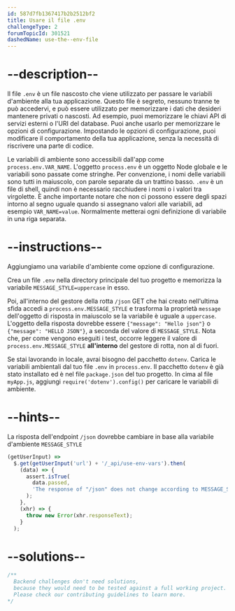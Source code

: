 ```yaml
---
id: 587d7fb1367417b2b2512bf2
title: Usare il file .env
challengeType: 2
forumTopicId: 301521
dashedName: use-the--env-file
---
```


# --description--

Il file `.env` è un file nascosto che viene utilizzato per passare le variabili d'ambiente alla tua applicazione. Questo file è segreto, nessuno tranne te può accedervi, e può essere utilizzato per memorizzare i dati che desideri mantenere privati o nascosti. Ad esempio, puoi memorizzare le chiavi API di servizi esterni o l'URI del database. Puoi anche usarlo per memorizzare le opzioni di configurazione. Impostando le opzioni di configurazione, puoi modificare il comportamento della tua applicazione, senza la necessità di riscrivere una parte di codice.

Le variabili di ambiente sono accessibili dall'app come `process.env.VAR_NAME`. L'oggetto `process.env` è un oggetto Node globale e le variabili sono passate come stringhe. Per convenzione, i nomi delle variabili sono tutti in maiuscolo, con parole separate da un trattino basso. `.env` è un file di shell, quindi non è necessario racchiudere i nomi o i valori tra virgolette. È anche importante notare che non ci possono essere degli spazi intorno al segno uguale quando si assegnano valori alle variabili, ad esempio `VAR_NAME=value`. Normalmente metterai ogni definizione di variabile in una riga separata.

# --instructions--

Aggiungiamo una variabile d'ambiente come opzione di configurazione.

Crea un file `.env` nella directory principale del tuo progetto e memorizza la variabile `MESSAGE_STYLE=uppercase` in esso.

Poi, all'interno del gestore della rotta `/json` GET che hai creato nell'ultima sfida accedi a `process.env.MESSAGE_STYLE` e trasforma la proprietà `message` dell'oggetto di risposta in maiuscolo se la variabile è uguale a `uppercase`. L'oggetto della risposta dovrebbe essere `{"message": "Hello json"}` o `{"message": "HELLO JSON"}`, a seconda del valore di `MESSAGE_STYLE`. Nota che, per come vengono eseguiti i test, occorre leggere il valore di `process.env.MESSAGE_STYLE` **all'interno** del gestore di rotta, non al di fuori.

Se stai lavorando in locale, avrai bisogno del pacchetto `dotenv`. Carica le variabili ambientali dal tuo file `.env` in `process.env`. Il pacchetto `dotenv` è già stato installato ed è nel file `package.json` del tuo progetto. In cima al file `myApp.js`, aggiungi `require('dotenv').config()` per caricare le variabili di ambiente.

# --hints--

La risposta dell'endpoint `/json` dovrebbe cambiare in base alla variabile d'ambiente `MESSAGE_STYLE`

```js
(getUserInput) =>
  $.get(getUserInput('url') + '/_api/use-env-vars').then(
    (data) => {
      assert.isTrue(
        data.passed,
        'The response of "/json" does not change according to MESSAGE_STYLE'
      );
    },
    (xhr) => {
      throw new Error(xhr.responseText);
    }
  );
```

# --solutions--

```js
/**
  Backend challenges don't need solutions, 
  because they would need to be tested against a full working project. 
  Please check our contributing guidelines to learn more.
*/
```

